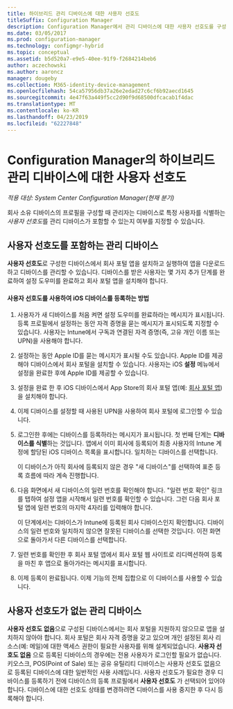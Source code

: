 ```yaml
---
title: 하이브리드 관리 디바이스에 대한 사용자 선호도
titleSuffix: Configuration Manager
description: Configuration Manager에서 관리 디바이스에 대한 사용자 선호도를 구성합니다.
ms.date: 03/05/2017
ms.prod: configuration-manager
ms.technology: configmgr-hybrid
ms.topic: conceptual
ms.assetid: b5d520a7-e9e5-40ee-91f9-f2684214beb6
author: aczechowski
ms.author: aaroncz
manager: dougeby
ms.collection: M365-identity-device-management
ms.openlocfilehash: 54ca57956db37a26e2edad27c6cf6b92aecd1645
ms.sourcegitcommit: 4e47f63a449f5cc2d90f9d68500dfcacab1f4dac
ms.translationtype: MT
ms.contentlocale: ko-KR
ms.lasthandoff: 04/23/2019
ms.locfileid: "62227848"
---
```

# <a name="user-affinity-for-hybrid-managed-devices-in-configuration-manager"></a>Configuration Manager의 하이브리드 관리 디바이스에 대한 사용자 선호도

*적용 대상: System Center Configuration Manager(현재 분기)*

회사 소유 디바이스의 프로필을 구성할 때 관리자는 디바이스로 특정 사용자를 식별하는 *사용자 선호도*를 관리 디바이스가 포함할 수 있는지 여부를 지정할 수 있습니다.  

##  <a name="BKMK_iOSCP"></a> 사용자 선호도를 포함하는 관리 디바이스  
 **사용자 선호도**로 구성한 디바이스에서 회사 포털 앱을 설치하고 실행하여 앱을 다운로드하고 디바이스를 관리할 수 있습니다. 디바이스를 받은 사용자는 몇 가지 추가 단계를 완료하여 설정 도우미를 완료하고 회사 포털 앱을 설치해야 합니다.  

#### <a name="how-to-enroll-ios-devices-with-user-affinity"></a>사용자 선호도를 사용하여 iOS 디바이스를 등록하는 방법  

1.  사용자가 새 디바이스를 처음 켜면 설정 도우미를 완료하라는 메시지가 표시됩니다. 등록 프로필에서 설정하는 동안 자격 증명을 묻는 메시지가 표시되도록 지정할 수 있습니다. 사용자는 Intune에서 구독과 연결된 자격 증명(즉, 고유 개인 이름 또는 UPN)을 사용해야 합니다.  

2.  설정하는 동안 Apple ID를 묻는 메시지가 표시될 수도 있습니다. Apple ID를 제공해야 디바이스에서 회사 포털을 설치할 수 있습니다. 사용자는 iOS **설정** 메뉴에서 설정을 완료한 후에 Apple ID를 제공할 수 있습니다.  

3.  설정을 완료 한 후 iOS 디바이스에서 App Store의 회사 포털 앱(예: [회사 포털 앱](https://itunes.apple.com/us/app/id719171358))을 설치해야 합니다.  

4.  이제 디바이스를 설정할 때 사용된 UPN을 사용하여 회사 포털에 로그인할 수 있습니다.  

5.  로그인한 후에는 디바이스를 등록하라는 메시지가 표시됩니다. 첫 번째 단계는 **디바이스를 식별**하는 것입니다. 앱에서 이미 회사에 등록되어 최종 사용자의 Intune 계정에 할당된 iOS 디바이스 목록을 표시합니다. 일치하는 디바이스를 선택합니다.  

     이 디바이스가 아직 회사에 등록되지 않은 경우 "새 디바이스"를 선택하여 표준 등록 흐름에 따라 계속 진행합니다.  

6.  다음 화면에서 새 디바이스의 일련 번호를 확인해야 합니다. "일련 번호 확인" 링크를 탭하여 설정 앱을 시작해서 일련 번호를 확인할 수 있습니다. 그런 다음 회사 포털 앱에 일련 번호의 마지막 4자리를 입력해야 합니다.  

     이 단계에서는 디바이스가 Intune에 등록된 회사 디바이스인지 확인합니다. 디바이스의 일련 번호와 일치하지 않으면 잘못된 디바이스를 선택한 것입니다. 이전 화면으로 돌아가서 다른 디바이스를 선택합니다.  

7.  일련 번호를 확인한 후 회사 포털 앱에서 회사 포털 웹 사이트로 리디렉션하여 등록을 마친 후 앱으로 돌아가라는 메시지를 표시합니다.  

8.  이제 등록이 완료됩니다. 이제 기능의 전체 집합으로 이 디바이스를 사용할 수 있습니다.  

##  <a name="BKMK_noUA"></a> 사용자 선호도가 없는 관리 디바이스  
 **사용자 선호도 없음**으로 구성된 디바이스에서는 회사 포털을 지원하지 않으므로 앱을 설치하지 않아야 합니다. 회사 포털은 회사 자격 증명을 갖고 있으며 개인 설정된 회사 리소스(예: 메일)에 대한 액세스 권한이 필요한 사용자를 위해 설계되었습니다. **사용자 선호도 없음** 으로 등록된 디바이스의 경우에는 전용 사용자가 로그인할 필요가 없습니다. 키오스크, POS(Point of Sale) 또는 공유 유틸리티 디바이스는 사용자 선호도 없음으로 등록된 디바이스에 대한 일반적인 사용 사례입니다. 사용자 선호도가 필요한 경우 디바이스를 등록하기 전에 디바이스의 등록 프로필에서 **사용자 선호도** 가 선택되어 있어야 합니다. 디바이스에 대한 선호도 상태를 변경하려면 디바이스를 사용 중지한 후 다시 등록해야 합니다.
